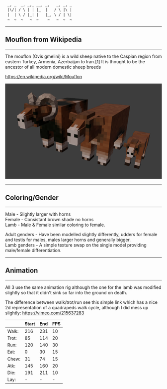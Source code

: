 	 _, _  _, _,_ __, _,   _, _, _
     |\/| / \ | | |_  |   / \ |\ |
     |  | \ / |_| |   |_, \ / | \|
     ~  ~  ~   ~  ~    ~   ~  ~  ~
                        
---------------------------
## Mouflon from Wikipedia 
---------------------------
The mouflon (Ovis gmelini) is a wild sheep native to the Caspian region from eastern Turkey, Armenia, Azerbaijan to Iran.[1] 
It is thought to be the ancestor of all modern domestic sheep breeds

https://en.wikipedia.org/wiki/Mouflon

![mouflon render](https://github.com/sirrobzeroone/Animal_Models/blob/main/Mouflon%20(Sheep%20Ancestor)/Mouflon_family_picture.png)

---------------------------
##     Coloring/Gender    
---------------------------
Male - Slightly larger with horns  
Female - Consistant brown shade no horns  
Lamb - Male & Female similar coloring to female.  

Adult genders - Have been modelled slightly differently, udders for female and testis for males, males larger horns and generally bigger.  
Lamb genders - A simple texture swap on the single model providing male/female differentiation.

---------------------------
##        Animation       
---------------------------
All 3 use the same animation rig although the one for the lamb was modified slightly so that it didn't sink so far into the ground on death.

The difference between walk/trot/run see this simple link which has a nice 2d representation of a quadrapeds walk cycle, although I did mess up slightly:
https://vimeo.com/215637283

|     | Start | End | FPS |
|-----|-------|-----|-----|
|Walk:|  216  | 231 |  10 |
|Trot:|   85  | 114 |  20 |
|Run: |  120  | 140 |  30 |
|Eat: |    0  |  30 |  15 |
|Chew:|   31  |  74 |  15 |
|Atk: |  145  | 160 |  20 |
|Die: |  191  | 211 |  10 |
|Lay: |   -   |  -  |   - |
